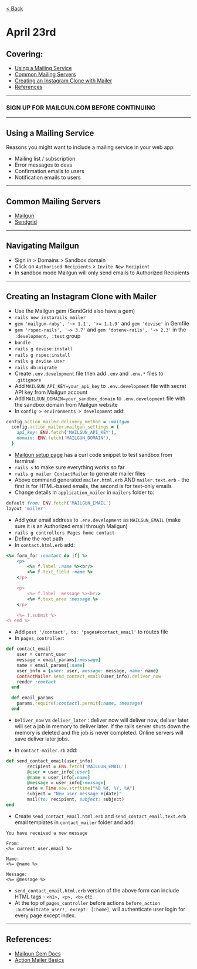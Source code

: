 [< Back](README.md)

# April 23rd
## Covering:
- [Using a Mailing Service](#using-a-mailing-service)
- [Common Mailing Servers](#common-mailing-servers)
- [Creating an Instagram Clone with Mailer](#creating-an-instagram-clone-with-mailer)
- [References](#references)
---
### SIGN UP FOR MAILGUN.COM BEFORE CONTINUING
---
## Using a Mailing Service
Reasons you might want to include a mailing service in your web app:
- Mailing list / subscription
- Error messages to devs
- Confirmation emails to users
- Notification emails to users
---
## Common Mailing Servers
- [Mailgun](https://www.mailgun.com/)
- [Sendgrid](https://sendgrid.com/)
---
## Navigating Mailgun
- Sign in > Domains > Sandbox domain
- Click on `Authorised Recipients` > `Invite New Recipient`
- In sandbox mode Mailgun will only send emails to Authorized Recipients
---
## Creating an Instagram Clone with Mailer
- Use the Mailgun gem (SendGrid also have a gem)
- `rails new instarails_mailer`
- `gem 'mailgun-ruby', '~> 1.1', '>= 1.1.9'` and `gem 'devise'` in Gemfile
- `gem 'rspec-rails', '~> 3.7'` and `gem 'dotenv-rails', '~> 2.3'` in the `:development, :test` group
- `bundle`
- `rails g devise:install`
- `rails g rspec:install`
- `rails g devise User`
- `rails db:migrate`
- Create `.env.development` file then add `.env` and `.env.*` files to `.gitignore`
- Add `MAILGUN_API_KEY=your_api_key` to `.env.development` file with secret API key from Mailgun account
- Add `MAILGUN_DOMAIN=your_sandbox_domain` to `.env.development` file with the sandbox domain from Mailgun website
- In `config > environments > development` add:
```ruby
config.action_mailer.delivery_method = :mailgun
  config.action_mailer.mailgun_settings = {
    api_key: ENV.fetch('MAILGUN_API_KEY'),
    domain: ENV.fetch('MAILGUN_DOMAIN'),
  }
```
- [Mailgun setup page](https://app.mailgun.com/app/account/setup) has a curl code snippet to test sandbox from terminal
- `rails s` to make sure everything works so far
- `rails g mailer ContactMailer` to generate mailer files
- Above command generated `mailer.html.erb` AND `mailer.text.erb` - the first is for HTML-based emails, the second is for text-only emails
- Change details in `application_mailer` in `mailers` folder to:
```ruby
default from: ENV.fetch('MAILGUN_EMAIL')
layout 'mailer'
```
- Add your email address to `.env.development` as `MAILGUN_EMAIL` (make sure it is an Authorized email through Mailgun)
- `rails g controllers Pages home contact`
- Define the root path
- In `contact.html.erb` add:
```ruby
<%= form_for :contact do |f| %>
    <p>
        <%= f.label :name %><br/>
        <%= f.text_field :name %>
    </p>

    <p>
        <%= f.label :message %><br/>
        <%= f.text_area :message %>
    </p>

    <%= f.submit %>
<% end %>
```
- Add `post '/contact', to: 'pages#contact_email'` to routes file
- In `pages_controller`: 
```ruby
def contact_email
    user = current_user
    message = email_params[:message]
    name = email_params[:name]
    user_info = {user: user, message: message, name: name}
    ContactMailer.send_contact_email(user_info).deliver_now
    render :contact
  end

  def email_params
    params.require(:contact).permit(:name, :message)
  end
```
- `Deliver_now` vs `deliver_later` : deliver now will deliver now, deliver later will set a job in memory to deliver later. If the rails server shuts down the memory is deleted and the job is never completed. Online servers will save deliver later jobs.

- In `contact-mailer.rb` add:
```ruby
def send_contact_email(user_info)
        recipient = ENV.fetch('MAILGUN_EMAIL')
        @user = user_info[:user]
        @name = user_info[:name]
        @message = user_info[:message]
        date = Time.now.strftime("%B %d, %Y, %A")
        subject = "New user message #{date}"
        mail(to: recipient, subject: subject)
end
```
- Create `send_contact_email.html.erb` and `send_contact_email.text.erb` email templates in `contact_mailer` folder and add:
```
You have received a new message

From: 
<%= current_user.email %>

Name: 
<%= @name %>

Message:
<%= @message %>
```
- `send_contact_email.html.erb` version of the above form can include HTML tags - `<h1>, <p>, <b>` etc.
- At the top of `pages_controller` before actions `before_action :authenitcate_user!, except: [:home]`, will authenticate user login for every page except index.



---

## References:
- [Mailgun Gem Docs](https://github.com/mailgun/mailgun-ruby)
- [Action Mailer Basics](http://guides.rubyonrails.org/action_mailer_basics.html)